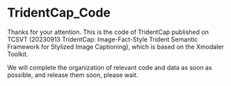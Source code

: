 # TridentCap_Code
Thanks for your attention. This is the code of TridentCap published on TCSVT (20230913 TridentCap: Image-Fact-Style Trident Semantic Framework for Stylized Image Captioning), which is based on the Xmodaler Toolkit. 

We will complete the organization of relevant code and data as soon as possible, and release them soon, please wait. 
